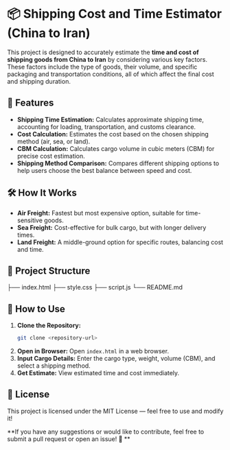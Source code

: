 # 📦 Shipping Cost and Time Estimator (China to Iran)
This project is designed to accurately estimate the **time and cost of shipping goods from China to Iran** by considering various key factors. These factors include the type of goods, their volume, and specific packaging and transportation conditions, all of which affect the final cost and shipping duration.

## 🚀 Features
- **Shipping Time Estimation:** Calculates approximate shipping time, accounting for loading, transportation, and customs clearance.
- **Cost Calculation:** Estimates the cost based on the chosen shipping method (air, sea, or land).
- **CBM Calculation:** Calculates cargo volume in cubic meters (CBM) for precise cost estimation.
- **Shipping Method Comparison:** Compares different shipping options to help users choose the best balance between speed and cost.

## 🛠️ How It Works
- **Air Freight:** Fastest but most expensive option, suitable for time-sensitive goods.
- **Sea Freight:** Cost-effective for bulk cargo, but with longer delivery times.
- **Land Freight:** A middle-ground option for specific routes, balancing cost and time.

## 📂 Project Structure
├── index.html
├── style.css
├── script.js
└── README.md

## 📘 How to Use
1. **Clone the Repository:**
   ```bash
   git clone <repository-url>
   ```
2. **Open in Browser:** Open `index.html` in a web browser.
3. **Input Cargo Details:** Enter the cargo type, weight, volume (CBM), and select a shipping method.
4. **Get Estimate:** View estimated time and cost immediately.

## 📑 License
This project is licensed under the MIT License — feel free to use and modify it!

**If you have any suggestions or would like to contribute, feel free to submit a pull request or open an issue! 🚀
**


